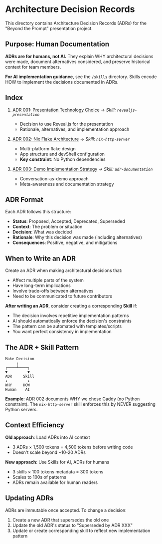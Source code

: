 # Architecture Decision Records

This directory contains Architecture Decision Records (ADRs) for the "Beyond the Prompt" presentation project.

## Purpose: Human Documentation

**ADRs are for humans, not AI.** They explain WHY architectural decisions were made, document alternatives considered, and preserve historical context for team members.

**For AI implementation guidance**, see the `/skills` directory. Skills encode HOW to implement the decisions documented in ADRs.

## Index

1. [ADR 001: Presentation Technology Choice](./001-presentation-technology.md) → *Skill: `revealjs-presentation`*
   - Decision to use Reveal.js for the presentation
   - Rationale, alternatives, and implementation approach

2. [ADR 002: Nix Flake Architecture](./002-nix-flake-architecture.md) → *Skill: `nix-http-server`*
   - Multi-platform flake design
   - App structure and devShell configuration
   - **Key constraint**: No Python dependencies

3. [ADR 003: Demo Implementation Strategy](./003-demo-implementation-strategy.md) → *Skill: `adr-documentation`*
   - Conversation-as-demo approach
   - Meta-awareness and documentation strategy

## ADR Format

Each ADR follows this structure:
- **Status**: Proposed, Accepted, Deprecated, Superseded
- **Context**: The problem or situation
- **Decision**: What was decided
- **Rationale**: Why this decision was made (including alternatives)
- **Consequences**: Positive, negative, and mitigations

## When to Write an ADR

Create an ADR when making architectural decisions that:
- Affect multiple parts of the system
- Have long-term implications
- Involve trade-offs between alternatives
- Need to be communicated to future contributors

**After writing an ADR**, consider creating a corresponding **Skill** if:
- The decision involves repetitive implementation patterns
- AI should automatically enforce the decision's constraints
- The pattern can be automated with templates/scripts
- You want perfect consistency in implementation

## The ADR + Skill Pattern

```
Make Decision
     ↓
┌────┴────┐
▼         ▼
ADR     Skill
↓         ↓
WHY     HOW
Human    AI
```

**Example**: ADR 002 documents WHY we chose Caddy (no Python constraint). The `nix-http-server` skill enforces this by NEVER suggesting Python servers.

## Context Efficiency

**Old approach**: Load ADRs into AI context
- 3 ADRs × 1,500 tokens = 4,500 tokens before writing code
- Doesn't scale beyond ~10-20 ADRs

**New approach**: Use Skills for AI, ADRs for humans
- 3 skills × 100 tokens metadata = 300 tokens
- Scales to 100s of patterns
- ADRs remain available for human readers

## Updating ADRs

ADRs are immutable once accepted. To change a decision:
1. Create a new ADR that supersedes the old one
2. Update the old ADR's status to "Superseded by ADR XXX"
3. Update or create corresponding skill to reflect new implementation pattern
